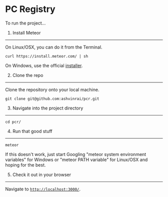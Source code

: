 PC Registry
=======

To run the project...

1) Install Meteor
-------
 On Linux/OSX, you can do it from the Terminal.
```
curl https://install.meteor.com/ | sh
```
On Windows, use the official [installer](https://install.meteor.com/windows).

2) Clone the repo
-------
Clone the repository onto your local machine.

```
git clone git@github.com:ashvinrai/pcr.git
```
3) Navigate into the project directory
-------
```
cd pcr/
```
4) Run that good stuff
-------
```
meteor
```
If this doesn't work, just start Googling "meteor system environment variables" for Windows or "meteor PATH variable" for Linux/OSX and hoping for the best.

5) Check it out in your browser
-------
Navigate to [```http://localhost:3000/```](http://localhost:3000/).
